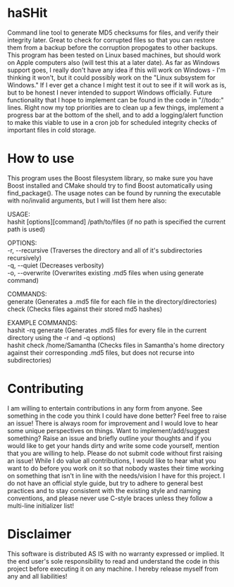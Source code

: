# haSHit
Command line tool to generate MD5 checksums for files, and verify their integrity later.  Great to check for corrupted files so that you can restore them from a backup before the corruption propogates to other backups.  This program has been tested on Linux based machines, but should work on Apple computers also (will test this at a later date).  As far as Windows support goes, I really don't have any idea if this will work on Windows - I'm thinking it won't, but it could possibly work on the "Linux subsystem for Windows."  If I ever get a chance I might test it out to see if it will work as is, but to be honest I never intended to support Windows officially.  Future functionality that I hope to implement can be found in the code in "//todo:" lines.  Right now my top priorities are to clean up a few things, implement a progress bar at the bottom of the shell, and to add a logging/alert function to make this viable to use in a cron job for scheduled integrity checks of important files in cold storage.

# How to use
This program uses the Boost filesystem library, so make sure you have Boost installed and CMake should try to find Boost automatically using find_package().  The usage notes can be found by running the executable with no/invalid arguments, but I will list them here also:

USAGE:</br>
  hashit [options][command] /path/to/files (if no path is specified the current path is used)

OPTIONS:</br>
	 -r, --recursive		(Traverses the directory and all of it's subdirectories recursively)</br>
	-q, --quiet			(Decreases verbosity)</br>
	-o, --overwrite		(Overwrites existing .md5 files when using generate command)</br>

COMMANDS:</br>
	generate	(Generates a .md5 file for each file in the directory/directories)</br>
	check		(Checks files against their stored md5 hashes)

EXAMPLE COMMANDS:</br>
	hashit -rq generate				(Generates .md5 files for every file in the current directory using the -r and -q options)</br>
	hashit check /home/Samantha		(Checks files in Samantha's home directory against their corresponding .md5 files, but does not recurse into subdirectories)

# Contributing
I am willing to entertain contributions in any form from anyone.  See something in the code you think I could have done better?  Feel free to raise an issue!  There is always room for improvement and I would love to hear some unique perspectives on things.  Want to implement/add/suggest something?  Raise an issue and briefly outline your thoughts and if you would like to get your hands dirty and write some code yourself, mention that you are willing to help.  Please do not submit code without first raising an issue!  While I do value all contributions, I would like to hear what you want to do before you work on it so that nobody wastes their time working on something that isn't in line with the needs/vision I have for this project.  I do not have an official style guide, but try to adhere to general best practices and to stay consistent with the existing style and naming conventions, and please never use C-style braces unless they follow a multi-line initializer list!

# Disclaimer
This software is distributed AS IS with no warranty expressed or implied.  It the end user's sole responsibility to read and understand the code in this project before executing it on any machine.  I hereby release myself from any and all liabilities!
